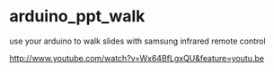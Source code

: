 arduino_ppt_walk
================

use your arduino to walk slides with samsung infrared remote control

http://www.youtube.com/watch?v=Wx64BfLgxQU&feature=youtu.be
